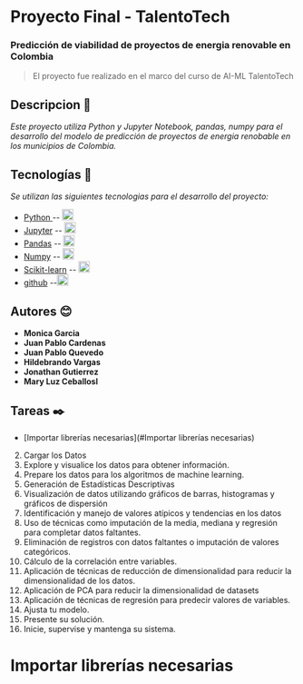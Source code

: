 # **Proyecto Final - TalentoTech**
### **Predicción de viabilidad de proyectos de energia renovable en Colombia**

> El proyecto fue realizado en el marco del curso de AI-ML TalentoTech

## **Descripcion** 🚀
_Este proyecto utiliza Python y Jupyter Notebook, pandas, numpy para el desarrollo del modelo de predicción de proyectos de energia renobable en los municipios de Colombia._

## **Tecnologías** 📗
_Se utilizan las siguientes tecnologias para el desarrollo del proyecto:_

* [ Python ](https://www.python.org/) -- <img height="20" src="https://cdn.simpleicons.org/python?viewbox=auto" />
* [Jupyter](https://jupyter.org/) -- <img height="20" src="https://cdn.simpleicons.org/jupyter?viewbox=auto" />
* [Pandas](https://pandas.pydata.org/) -- <img height="20" src="https://cdn.simpleicons.org/pandas?viewbox=auto" />
* [Numpy](https://numpy.org/) -- <img height="20" src="https://cdn.simpleicons.org/numpy?viewbox=auto" />
* [Scikit-learn](https://scikit-learn.org/stable/) -- <img height="20" src="https://cdn.simpleicons.org/scikitlearn?viewbox=auto" />
* [github](https://github.com) --<img height="20" src="https://cdn.simpleicons.org/github?viewbox=auto" />

## **Autores** 😊

* **Monica Garcia**
* **Juan Pablo Cardenas**
* **Juan Pablo Quevedo**
* **Hildebrando Vargas**
* **Jonathan Gutierrez**
* **Mary Luz Ceballosl**

## **Tareas**  ✒️

 - [Importar librerías necesarias](#Importar librerías necesarias)
 2. Cargar los Datos
 3. Explore y visualice los datos para obtener información.
 4. Prepare los datos para los algoritmos de machine learning.
 5. Generación de Estadísticas Descriptivas
 6. Visualización de datos utilizando gráficos de barras, histogramas y gráficos de dispersión
 7. Identificación y manejo de valores atípicos y tendencias en los datos
 8. Uso de técnicas como imputación de la media, mediana y regresión para completar datos faltantes.
 9. Eliminación de registros con datos faltantes o imputación de valores categóricos.
 10. Cálculo de la correlación entre variables.
 11. Aplicación de técnicas de reducción de dimensionalidad para reducir la dimensionalidad de los datos.
 12. Aplicación de PCA para reducir la dimensionalidad de datasets
 13. Aplicación de técnicas de regresión para predecir valores de variables.
 14. Ajusta tu modelo.
 15. Presente su solución.
 16. Inicie, supervise y mantenga su sistema.

# Importar librerías necesarias